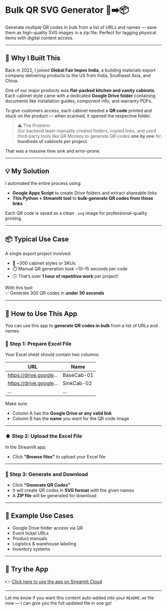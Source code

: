 # Bulk QR SVG Generator 🧾➡️📦

Generate multiple QR codes in bulk from a list of URLs and names — save them as high-quality SVG images in a zip file. Perfect for tagging physical items with digital content access.

---

## 🚀 Why I Built This

Back in 2022, I joined **Global Fair Impex India**, a building materials export company delivering products to the US from India, Southeast Asia, and China.

One of our major products was **flat-packed kitchen and vanity cabinets**. Each cabinet style came with a dedicated **Google Drive folder** containing documents like installation guides, component info, and warranty PDFs.

To give customers access, each cabinet needed a **QR code** printed and stuck on the product — when scanned, it opened the respective folder.

> ⚠️ The Problem:  
> Our backend team manually created folders, copied links, and used third-party tools like QR Monkey to generate QR codes **one by one** for **hundreds of cabinets per project**.

That was a massive time sink and error-prone.

---

## 💡 My Solution

I automated the entire process using:

- **Google Apps Script** to create Drive folders and extract shareable links  
- **This Python + Streamlit tool** to **bulk-generate QR codes from those links**

Each QR code is saved as a clean `.svg` image for professional-quality printing.

---

## 📦 Typical Use Case

A single export project involved:

- 📁 ~300 cabinet styles or SKUs  
- ⏱️ Manual QR generation took ~10–15 seconds per code  
- 🕓 That’s over **1 hour of repetitive work** per project!

With this tool:  
✅ Generate 300 QR codes in **under 30 seconds**



---

## 🚀 How to Use This App

You can use this app to **generate QR codes in bulk** from a list of URLs and names.

### 📂 Step 1: Prepare Excel File

Your Excel sheet should contain two columns:

| URL                           | Name        |
|------------------------------|-------------|
| https://drive.google...      | BaseCab-01  |
| https://drive.google...      | SinkCab-02  |
| ...                          | ...         |

Make sure:
- Column A has the **Google Drive or any valid link**
- Column B has the **name** you want for the QR code image

---

### ⬆️ Step 2: Upload the Excel File

In the Streamlit app:
- Click **"Browse files"** to upload your Excel file

---

### 🎯 Step 3: Generate and Download

- Click **"Generate QR Codes"**
- It will create QR codes in **SVG format** with the given names
- A **ZIP file** will be generated for download

---

## 📎 Example Use Cases

- Google Drive folder access via QR
- Event ticket URLs
- Product manuals
- Logistics & warehouse labeling
- Inventory systems

---

## 📢 Try the App

👉 [Click here to use the app on Streamlit Cloud](https://bulk-qr-svg-generator.streamlit.app)

---

Let me know if you want this content auto-added into your `README.md` file now — I can give you the full updated file in one go!
